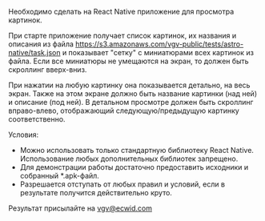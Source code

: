 Необходимо сделать на React Native приложение для просмотра картинок. 

При старте приложение получает список картинок, их названия и описания из файла 
https://s3.amazonaws.com/vgv-public/tests/astro-native/task.json и показывает "сетку" с миниатюрами всех картинок из файла. 
Если все миниатюры не умещаются на экран, то должен быть скроллинг вверх-вниз.

При нажатии на любую картинку она показывается детально, на весь экран. Также на этом экране должно быть название картинки 
(над ней) и описание (под ней). В детальном просмотре должен быть скроллинг вправо-влево, отображающий следующую/предыдущую 
картинку соответственно.

Условия:
* Можно использовать только стандартную библиотеку React Native. Использование любых дополнительных библиотек запрещено.
* Для демонстрации работы достаточно предоставить исходники и собранный *.apk-файл.
* Разрешается отступать от любых правил и условий, если в результате получится действительно круто.


Результат присылайте на vgv@ecwid.com
